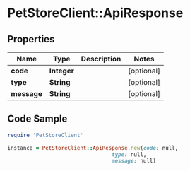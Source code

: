 # PetStoreClient::ApiResponse

## Properties

Name | Type | Description | Notes
------------ | ------------- | ------------- | -------------
**code** | **Integer** |  | [optional] 
**type** | **String** |  | [optional] 
**message** | **String** |  | [optional] 

## Code Sample

```ruby
require 'PetStoreClient'

instance = PetStoreClient::ApiResponse.new(code: null,
                                 type: null,
                                 message: null)
```


